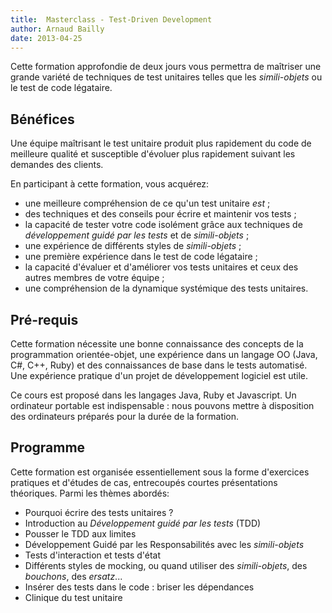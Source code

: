 ```yaml
---
title:  Masterclass - Test-Driven Development
author: Arnaud Bailly
date: 2013-04-25
---
```


Cette formation approfondie de deux jours vous permettra de maîtriser
une grande variété de techniques de test unitaires telles que les
*simili-objets* ou le test de code légataire.

## Bénéfices ##

Une équipe maîtrisant le test unitaire produit plus rapidement du code
de meilleure qualité et susceptible d'évoluer plus rapidement suivant
les demandes des clients.

En participant à cette formation, vous acquérez:

* une meilleure compréhension de ce qu'un test unitaire *est* ;
* des techniques et des conseils pour écrire et maintenir vos tests ;
* la capacité de tester votre code isolément grâce aux techniques de
  *développement guidé par les tests* et de *simili-objets* ;
* une expérience de différents styles de *simili-objets* ;
* une première expérience dans le test de code légataire ;
* la capacité d'évaluer et d'améliorer vos tests unitaires et ceux des
  autres membres de votre équipe ;
* une compréhension de la dynamique systémique des tests unitaires.

## Pré-requis ##

Cette formation nécessite une bonne connaissance des concepts de la
programmation orientée-objet, une expérience dans un langage OO (Java,
C#, C++, Ruby) et des connaissances de base dans le tests
automatisé. Une expérience pratique d'un projet de développement
logiciel est utile.

Ce cours est proposé dans les langages Java, Ruby et Javascript. Un
ordinateur portable est indispensable : nous pouvons mettre à
disposition des ordinateurs préparés pour la durée de la formation.

## Programme ##

Cette formation est organisée essentiellement sous la forme
d'exercices pratiques et d'études de cas, entrecoupés courtes
présentations théoriques. Parmi les thèmes abordés:

* Pourquoi écrire des tests unitaires ?
* Introduction au *Développement guidé par les tests* (TDD)
* Pousser le TDD aux limites
* Développement Guidé par les Responsabilités avec les *simili-objets*
* Tests d'interaction et tests d'état
* Différents styles de mocking, ou quand utiliser des *simili-objets*, des
  *bouchons*, des *ersatz*...
* Insérer des tests dans le code : briser les dépendances
* Clinique du test unitaire
